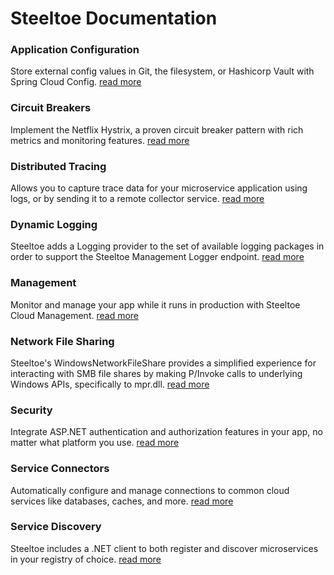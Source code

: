 # Steeltoe Documentation

### Application Configuration

Store external config values in Git, the filesystem, or Hashicorp Vault with Spring Cloud Config.
[read more](/docs/2/configuration)

### Circuit Breakers

Implement the Netflix Hystrix, a proven circuit breaker pattern with rich metrics and monitoring features.
[read more](/docs/2/circuitbreaker)

### Distributed Tracing

Allows you to capture trace data for your microservice application using logs, or by sending it to a remote collector service.
[read more](/docs/2/tracing/distributed-tracing)

### Dynamic Logging

Steeltoe adds a Logging provider to the set of available logging packages in order to support the Steeltoe Management Logger endpoint.
[read more](/docs/2/logging)

### Management

Monitor and manage your app while it runs in production with Steeltoe Cloud Management.
[read more](/docs/2/management)

### Network File Sharing

Steeltoe's WindowsNetworkFileShare provides a simplified experience for interacting with SMB file shares by making P/Invoke calls to underlying Windows APIs, specifically to mpr.dll.
[read more](/docs/2/fileshares)

### Security

Integrate ASP.NET authentication and authorization features in your app, no matter what platform you use.
[read more](/docs/2/security)

### Service Connectors

Automatically configure and manage connections to common cloud services like databases, caches, and more.
[read more](/docs/2/connectors)

### Service Discovery

Steeltoe includes a .NET client to both register and discover microservices in your registry of choice.
[read more](/docs/2/discovery)
